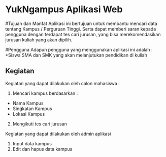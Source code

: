 # YukNgampus Aplikasi Web

#Tujuan dan Manfat
Aplikasi ini bertujuan untuk membantu mencari data tentang Kampus / Perguruan Tinggi.
Serta dapat memberi saran kepada pengguna dengan terdapat tes cari jurusan, yang bisa merekomendasikan jurusan kuliah yang akan dipilih.

#Pengguna
Adapun pengguna yang menggunakan aplikasi ini adalah :
*Siswa SMA dan SMK yang akan melanjutukan pendidikan di kuliah

Kegiatan
--------
  Kegiatan yang dapat dilakukan oleh calon mahasiswa : 
  
  1. Mencari kampus berdasarkan :
  * Nama Kampus
  * Singkatan Kampus
  * Lokasi Kampus
  2. Mengikuti tes cari jurusan

  Kegiatan yang dapat dilakukan oleh admin aplikasi
  1. Input data kampus
  2. Edit dan hapus data kampus


